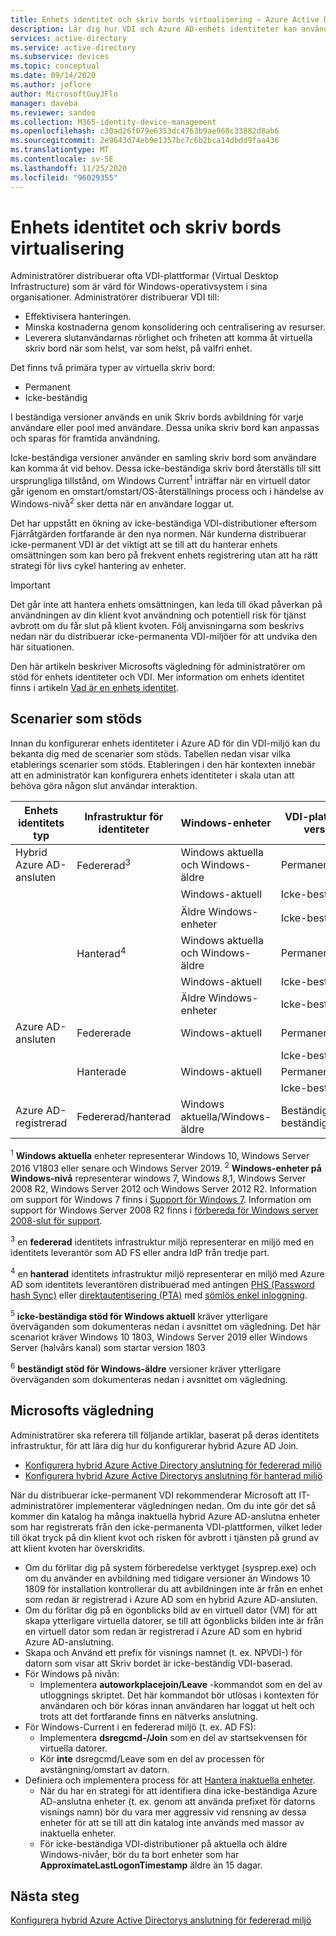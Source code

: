 ```yaml
---
title: Enhets identitet och skriv bords virtualisering – Azure Active Directory
description: Lär dig hur VDI och Azure AD-enhets identiteter kan användas tillsammans
services: active-directory
ms.service: active-directory
ms.subservice: devices
ms.topic: conceptual
ms.date: 09/14/2020
ms.author: joflore
author: MicrosoftGuyJFlo
manager: daveba
ms.reviewer: sandeo
ms.collection: M365-identity-device-management
ms.openlocfilehash: c30ad26f079e6353dc4763b9ae968c33882d8ab6
ms.sourcegitcommit: 2e9643d74eb9e1357bc7c6b2bca14dbdd9faa436
ms.translationtype: MT
ms.contentlocale: sv-SE
ms.lasthandoff: 11/25/2020
ms.locfileid: "96029355"
---
```

# <a name="device-identity-and-desktop-virtualization"></a>Enhets identitet och skriv bords virtualisering

Administratörer distribuerar ofta VDI-plattformar (Virtual Desktop Infrastructure) som är värd för Windows-operativsystem i sina organisationer. Administratörer distribuerar VDI till:

- Effektivisera hanteringen.
- Minska kostnaderna genom konsolidering och centralisering av resurser.
- Leverera slutanvändarnas rörlighet och friheten att komma åt virtuella skriv bord när som helst, var som helst, på valfri enhet.

Det finns två primära typer av virtuella skriv bord:

- Permanent
- Icke-beständig

I beständiga versioner används en unik Skriv bords avbildning för varje användare eller pool med användare. Dessa unika skriv bord kan anpassas och sparas för framtida användning. 

Icke-beständiga versioner använder en samling skriv bord som användare kan komma åt vid behov. Dessa icke-beständiga skriv bord återställs till sitt ursprungliga tillstånd, om Windows Current<sup>1</sup> inträffar när en virtuell dator går igenom en omstart/omstart/OS-återställnings process och i händelse av Windows-nivå<sup>2</sup> sker detta när en användare loggar ut.

Det har uppstått en ökning av icke-beständiga VDI-distributioner eftersom Fjärråtgärden fortfarande är den nya normen. När kunderna distribuerar icke-permanent VDI är det viktigt att se till att du hanterar enhets omsättningen som kan bero på frekvent enhets registrering utan att ha rätt strategi för livs cykel hantering av enheter.

> [!IMPORTANT]
> Det går inte att hantera enhets omsättningen, kan leda till ökad påverkan på användningen av din klient kvot användning och potentiell risk för tjänst avbrott om du får slut på klient kvoten. Följ anvisningarna som beskrivs nedan när du distribuerar icke-permanenta VDI-miljöer för att undvika den här situationen.

Den här artikeln beskriver Microsofts vägledning för administratörer om stöd för enhets identiteter och VDI. Mer information om enhets identitet finns i artikeln [Vad är en enhets identitet](overview.md).

## <a name="supported-scenarios"></a>Scenarier som stöds

Innan du konfigurerar enhets identiteter i Azure AD för din VDI-miljö kan du bekanta dig med de scenarier som stöds. Tabellen nedan visar vilka etablerings scenarier som stöds. Etableringen i den här kontexten innebär att en administratör kan konfigurera enhets identiteter i skala utan att behöva göra någon slut användar interaktion.

| Enhets identitets typ | Infrastruktur för identiteter | Windows-enheter | VDI-plattforms version | Stöds |
| --- | --- | --- | --- | --- |
| Hybrid Azure AD-ansluten | Federerad<sup>3</sup> | Windows aktuella och Windows-äldre | Permanent | Yes |
|   |   | Windows-aktuell | Icke-beständig | Ja<sup>5</sup> |
|   |   | Äldre Windows-enheter | Icke-beständig | Ja<sup>6</sup> |
|   | Hanterad<sup>4</sup> | Windows aktuella och Windows-äldre | Permanent | Yes |
|   |   | Windows-aktuell | Icke-beständig | No |
|   |   | Äldre Windows-enheter | Icke-beständig | Ja<sup>6</sup> |
| Azure AD-ansluten | Federerade | Windows-aktuell | Permanent | No |
|   |   |   | Icke-beständig | No |
|   | Hanterade | Windows-aktuell | Permanent | No |
|   |   |   | Icke-beständig | No |
| Azure AD-registrerad | Federerad/hanterad | Windows aktuella/Windows-äldre | Beständiga/icke-beständiga | Ej tillämpligt |

<sup>1</sup> **Windows aktuella** enheter representerar Windows 10, Windows Server 2016 V1803 eller senare och Windows Server 2019.
<sup>2</sup> **Windows-enheter på Windows-nivå** representerar windows 7, Windows 8,1, Windows Server 2008 R2, Windows Server 2012 och Windows Server 2012 R2. Information om support för Windows 7 finns i [Support för Windows 7](https://www.microsoft.com/microsoft-365/windows/end-of-windows-7-support). Information om support för Windows Server 2008 R2 finns i [förbereda för Windows server 2008-slut för support](https://www.microsoft.com/cloud-platform/windows-server-2008).

<sup>3</sup> en **federerad** identitets infrastruktur miljö representerar en miljö med en identitets leverantör som AD FS eller andra IdP från tredje part.

<sup>4</sup> en **hanterad** identitets infrastruktur miljö representerar en miljö med Azure AD som identitets leverantören distribuerad med antingen [PHS (Password hash Sync)](../hybrid/whatis-phs.md) eller [direktautentisering (PTA)](../hybrid/how-to-connect-pta.md) med [sömlös enkel inloggning](../hybrid/how-to-connect-sso.md).

<sup>5</sup> **icke-beständiga stöd för Windows aktuell** kräver ytterligare överväganden som dokumenteras nedan i avsnittet om vägledning. Det här scenariot kräver Windows 10 1803, Windows Server 2019 eller Windows Server (halvårs kanal) som startar version 1803

<sup>6</sup> **beständigt stöd för Windows-äldre** versioner kräver ytterligare överväganden som dokumenteras nedan i avsnittet om vägledning.


## <a name="microsofts-guidance"></a>Microsofts vägledning

Administratörer ska referera till följande artiklar, baserat på deras identitets infrastruktur, för att lära dig hur du konfigurerar hybrid Azure AD Join.

- [Konfigurera hybrid Azure Active Directory anslutning för federerad miljö](hybrid-azuread-join-federated-domains.md)
- [Konfigurera hybrid Azure Active Directorys anslutning för hanterad miljö](hybrid-azuread-join-managed-domains.md)

När du distribuerar icke-permanent VDI rekommenderar Microsoft att IT-administratörer implementerar vägledningen nedan. Om du inte gör det så kommer din katalog ha många inaktuella hybrid Azure AD-anslutna enheter som har registrerats från den icke-permanenta VDI-plattformen, vilket leder till ökat tryck på din klient kvot och risken för avbrott i tjänsten på grund av att klient kvoten har överskridits.

- Om du förlitar dig på system förberedelse verktyget (sysprep.exe) och om du använder en avbildning med tidigare versioner än Windows 10 1809 för installation kontrollerar du att avbildningen inte är från en enhet som redan är registrerad i Azure AD som en hybrid Azure AD-ansluten.
- Om du förlitar dig på en ögonblicks bild av en virtuell dator (VM) för att skapa ytterligare virtuella datorer, se till att ögonblicks bilden inte är från en virtuell dator som redan är registrerad i Azure AD som en hybrid Azure AD-anslutning.
- Skapa och Använd ett prefix för visnings namnet (t. ex. NPVDI-) för datorn som visar att Skriv bordet är icke-beständig VDI-baserad.
- För Windows på nivån:
   - Implementera **autoworkplacejoin/Leave** -kommandot som en del av utloggnings skriptet. Det här kommandot bör utlösas i kontexten för användaren och bör köras innan användaren har loggat ut helt och trots att det fortfarande finns en nätverks anslutning.
- För Windows-Current i en federerad miljö (t. ex. AD FS):
   - Implementera **dsregcmd-/Join** som en del av startsekvensen för virtuella datorer.
   - Kör **inte** dsregcmd/Leave som en del av processen för avstängning/omstart av datorn.
- Definiera och implementera process för att [Hantera inaktuella enheter](manage-stale-devices.md).
   - När du har en strategi för att identifiera dina icke-beständiga Azure AD-anslutna enheter (t. ex. genom att använda prefixet för datorns visnings namn) bör du vara mer aggressiv vid rensning av dessa enheter för att se till att din katalog inte används med massor av inaktuella enheter.
   - För icke-beständiga VDI-distributioner på aktuella och äldre Windows-nivåer, bör du ta bort enheter som har **ApproximateLastLogonTimestamp** äldre än 15 dagar.
 
## <a name="next-steps"></a>Nästa steg

[Konfigurera hybrid Azure Active Directorys anslutning för federerad miljö](hybrid-azuread-join-federated-domains.md)
